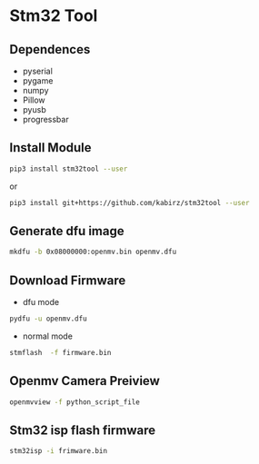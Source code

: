 # Stm32 Tool
## Dependences
- pyserial
- pygame
- numpy
- Pillow
- pyusb
- progressbar
## Install Module
```bash
pip3 install stm32tool --user
```
or
```bash
pip3 install git+https://github.com/kabirz/stm32tool --user
```
## Generate dfu image
```bash
mkdfu -b 0x08000000:openmv.bin openmv.dfu
```
## Download Firmware
- dfu mode
```bash
pydfu -u openmv.dfu
```
- normal mode
```bash
stmflash  -f firmware.bin
```
## Openmv Camera Preiview
```bash
openmvview -f python_script_file
```

## Stm32 isp flash firmware
```bash
stm32isp -i frimware.bin
```
